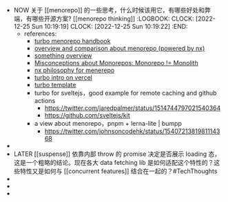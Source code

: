 - NOW 关于 [[menorepo]] 的一些思考，什么时候该用它，有哪些好处和弊端，有哪些开源方案? [[menorepo thinking]]
  :LOGBOOK:
  CLOCK: [2022-12-25 Sun 10:19:19]
  CLOCK: [2022-12-25 Sun 10:19:22]
  :END:
	- references:
		- [turbo menorepo handbook](https://turbo.build/repo/docs/handbook)
		- [overview and comparison about menorepo (powered by nx)](https://monorepo.tools/)
		- [something overview](https://www.robinwieruch.de/javascript-monorepos/)
		- [Misconceptions about Monorepos: Monorepo != Monolith](https://blog.nrwl.io/misconceptions-about-monorepos-monorepo-monolith-df1250d4b03c)
		- [nx philosophy for menerepo](https://nx.dev/getting-started)
		- [turbo intro on vercel](https://vercel.com/blog/monorepos)
		- [turbo template](https://github.com/vercel/turbo/tree/main/examples/kitchen-sink)
		- turbo for sveltejs，good example for remote caching and github actions
			- https://twitter.com/jaredpalmer/status/1514744797021540364
			- https://github.com/sveltejs/kit
		- a view about menorepo，pnpm + lerna-lite | bumpp
			- https://twitter.com/johnsoncodehk/status/1540721381981114368
-
- LATER [[suspense]] 依靠内部 throw 的 promise 决定是否展示 loading 态，这是一个粗略的结论。现在各大 data fetching lib 是如何适配这个特性的？这些特性又是如何与 [[concurrent features]] 结合在一起的？#TechThoughts
-
-
-